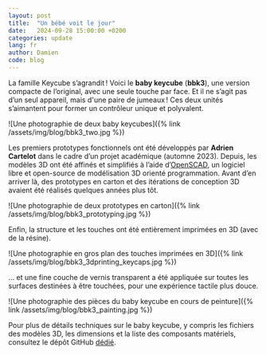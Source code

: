 ```yaml
---
layout: post
title:  "Un bébé voit le jour"
date:   2024-09-28 15:00:00 +0200
categories: update
lang: fr
author: Damien
code: blog
---
```

La famille Keycube s’agrandit ! Voici le **baby keycube** (**bbk3**), une version compacte de l’original, avec une seule touche par face. Et il ne s’agit pas d’un seul appareil, mais d'une paire de jumeaux ! Ces deux unités s’aimantent pour former un contrôleur unique et polyvalent.

![Une photographie de deux baby keycubes]({% link /assets/img/blog/bbk3_two.jpg %})

Les premiers prototypes fonctionnels ont été développés par **Adrien Cartelot** dans le cadre d’un projet académique (automne 2023). Depuis, les modèles 3D ont été affinés et simplifiés à l’aide d’[OpenSCAD](https://openscad.org), un logiciel libre et open-source de modélisation 3D orienté programmation. Avant d’en arriver là, des prototypes en carton et des itérations de conception 3D avaient été réalisés quelques années plus tôt.

![Une photographie de deux prototypes en carton]({% link /assets/img/blog/bbk3_prototyping.jpg %})

Enfin, la structure et les touches ont été entièrement imprimées en 3D (avec de la résine).

![Une photographie en gros plan des touches imprimées en 3D]({% link /assets/img/blog/bbk3_3dprinting_keycaps.jpg %})

... et une fine couche de vernis transparent a été appliquée sur toutes les surfaces destinées à être touchées, pour une expérience tactile plus douce.

![Une photographie des pièces du baby keycube en cours de peinture]({% link /assets/img/blog/bbk3_painting.jpg %})

Pour plus de détails techniques sur le baby keycube, y compris les fichiers des modèles 3D, les dimensions et la liste des composants matériels, consultez le dépôt GitHub [dédié](https://github.com/keycube/bbk3).
